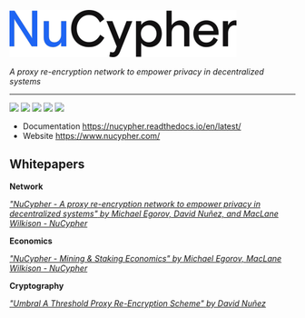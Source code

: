 ![](/docs/source/.static/img/nucypher.png)

*A proxy re-encryption network to empower privacy in decentralized systems*

----

![](https://img.shields.io/pypi/wheel/nucypher.svg)
![](https://img.shields.io/pypi/pyversions/nucypher.svg)
![](https://coveralls.io/repos/github/nucypher/nucypher/badge.svg?branch=master)
![](https://circleci.com/gh/nucypher/nucypher/tree/master.svg?style=svg)
![](https://img.shields.io/pypi/l/nucypher.svg)

- Documentation https://nucypher.readthedocs.io/en/latest/
- Website https://www.nucypher.com/


Whitepapers
-----------

**Network**

[*"NuCypher - A proxy re-encryption network to empower privacy in decentralized systems"*
*by Michael Egorov, David Nuñez, and MacLane Wilkison - NuCypher*](https://github.com/nucypher/whitepaper/blob/master/whitepaper.pdf)


**Economics**

[*"NuCypher - Mining & Staking Economics"*
*by Michael Egorov, MacLane Wilkison - NuCypher*](https://github.com/nucypher/mining-paper/blob/master/mining-paper.pdf)


**Cryptography**

[*"Umbral A Threshold Proxy Re-Encryption Scheme"*
*by David Nuñez*](https://github.com/nucypher/umbral-doc/blob/master/umbral-doc.pdf)
